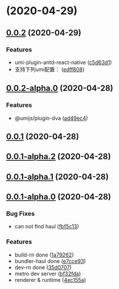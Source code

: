# [](https://github.com/xuyuanxiang/umi-react-native/compare/v0.0.2...v) (2020-04-29)



## [0.0.2](https://github.com/xuyuanxiang/umi-react-native/compare/v0.0.2-alpha.0...v0.0.2) (2020-04-29)


### Features

* umi-plugin-antd-react-native ([c5d63d1](https://github.com/xuyuanxiang/umi-react-native/commit/c5d63d1d87150bbdd4342feba28d147416fb5e9c))
* 支持下列umi配置： ([edff808](https://github.com/xuyuanxiang/umi-react-native/commit/edff80802731bd93df79ce184cd827732fae32f5))



## [0.0.2-alpha.0](https://github.com/xuyuanxiang/umi-react-native/compare/v0.0.1...v0.0.2-alpha.0) (2020-04-28)


### Features

* @umijs/plugin-dva ([ad49ec4](https://github.com/xuyuanxiang/umi-react-native/commit/ad49ec482a1135b3c6bb6a71ee4a3e67de48bb53))



## [0.0.1](https://github.com/xuyuanxiang/umi-react-native/compare/v0.0.1-alpha.2...v0.0.1) (2020-04-28)



## [0.0.1-alpha.2](https://github.com/xuyuanxiang/umi-react-native/compare/v0.0.1-alpha.1...v0.0.1-alpha.2) (2020-04-28)



## [0.0.1-alpha.1](https://github.com/xuyuanxiang/umi-react-native/compare/v0.0.1-alpha.0...v0.0.1-alpha.1) (2020-04-28)



## [0.0.1-alpha.0](https://github.com/xuyuanxiang/umi-react-native/compare/4ec155a82e0a5391d101ad40c28bbb4cfa78b290...v0.0.1-alpha.0) (2020-04-28)


### Bug Fixes

* can not find haul ([fbf5c13](https://github.com/xuyuanxiang/umi-react-native/commit/fbf5c137507f78243a6838462c834247227c4815))


### Features

* build-rn done ([1a79262](https://github.com/xuyuanxiang/umi-react-native/commit/1a792621c1086ece86c5523cbd9b12581e9695bc))
* bundler-haul done ([e7cce93](https://github.com/xuyuanxiang/umi-react-native/commit/e7cce93e9a85701a55a2200e605091515b55205e))
* dev-rn done ([35d0707](https://github.com/xuyuanxiang/umi-react-native/commit/35d07076bbe5d2675d2a1c2be0f4515332eff282))
* metro dev server ([bf32fda](https://github.com/xuyuanxiang/umi-react-native/commit/bf32fda2e2c58ce73171ce6df0ec8018f9b0d897))
* renderer & runtime ([4ec155a](https://github.com/xuyuanxiang/umi-react-native/commit/4ec155a82e0a5391d101ad40c28bbb4cfa78b290))




